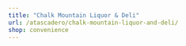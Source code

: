 ```yaml
---
title: "Chalk Mountain Liquor & Deli"
url: /atascadero/chalk-mountain-liquor-and-deli/
shop: convenience
---
```

